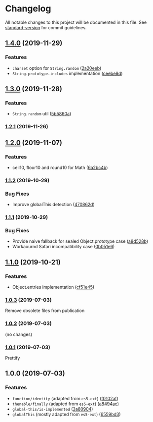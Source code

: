 Changelog
=========

All notable changes to this project will be documented in this file. See [standard-version](https://github.com/conventional-changelog/standard-version) for commit guidelines.

[1.4.0](https://github.com///compare/v1.3.0...v1.4.0) (2019-11-29)
------------------------------------------------------------------

### Features

-   `charset` option for `String.random` ([2a20eeb](https://github.com///commit/2a20eebc5ae784e5c1aacd2c54433fe92a9464c9))
-   `String.prototype.includes` implementation ([ceebe8d](https://github.com///commit/ceebe8dfd6f479d6a7e7b6cd79369291869ee2dd))

[1.3.0](https://github.com///compare/v1.2.1...v1.3.0) (2019-11-28)
------------------------------------------------------------------

### Features

-   `String.random` util ([5b5860a](https://github.com///commit/5b5860ac545b05f00527e00295fdb4f97e4a4e5b))

### [1.2.1](https://github.com///compare/v1.2.0...v1.2.1) (2019-11-26)

[1.2.0](https://github.com/medikoo/ext/compare/v1.1.2...v1.2.0) (2019-11-07)
----------------------------------------------------------------------------

### Features

-   ceil10, floor10 and round10 for Math ([6a2bc4b](https://github.com/medikoo/ext/commit/6a2bc4b))

### [1.1.2](https://github.com/medikoo/ext/compare/v1.1.1...v1.1.2) (2019-10-29)

### Bug Fixes

-   Improve globalThis detection ([470862d](https://github.com/medikoo/ext/commit/470862d))

### [1.1.1](https://github.com/medikoo/ext/compare/v1.1.0...v1.1.1) (2019-10-29)

### Bug Fixes

-   Provide naive fallback for sealed Object.prototype case ([a8d528b](https://github.com/medikoo/ext/commit/a8d528b))
-   Workaournd Safari incompatibility case ([0b051e6](https://github.com/medikoo/ext/commit/0b051e6))

[1.1.0](https://github.com/medikoo/ext/compare/v1.0.3...v1.1.0) (2019-10-21)
----------------------------------------------------------------------------

### Features

-   Object.entries implementation ([cf51e45](https://github.com/medikoo/ext/commit/cf51e45))

### [1.0.3](https://github.com/medikoo/ext/compare/v1.0.1...v1.0.3) (2019-07-03)

Remove obsolete files from publication

### [1.0.2](https://github.com/medikoo/ext/compare/v1.0.1...v1.0.2) (2019-07-03)

(no changes)

### [1.0.1](https://github.com/medikoo/ext/compare/v1.0.0...v1.0.1) (2019-07-03)

Prettify

1.0.0 (2019-07-03)
------------------

### Features

-   `function/identity` (adapted from `es5-ext`) ([f0102af](https://github.com/medikoo/ext/commit/f0102af))
-   `thenable/finally` (adapted from `es5-ext`) ([a8494ac](https://github.com/medikoo/ext/commit/a8494ac))
-   `global-this/is-implemented` ([3a80904](https://github.com/medikoo/ext/commit/3a80904))
-   `globalThis` (mostly adapted from `es5-ext`) ([6559bd3](https://github.com/medikoo/ext/commit/6559bd3))
